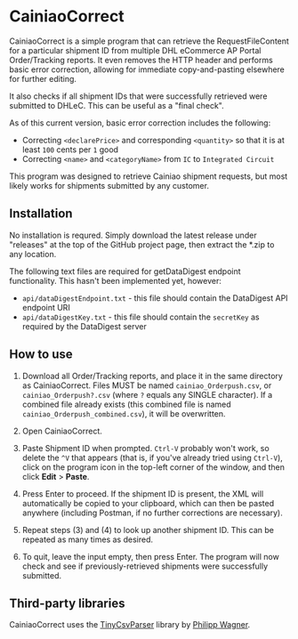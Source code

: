 # CainiaoCorrect #

CainiaoCorrect is a simple program that can retrieve the RequestFileContent for a particular shipment ID from multiple DHL eCommerce AP Portal Order/Tracking reports. It even removes the HTTP header and performs basic error correction, allowing for immediate copy-and-pasting elsewhere for further editing.

It also checks if all shipment IDs that were successfully retrieved were submitted to DHLeC. This can be useful as a "final check". 

As of this current version, basic error correction includes the following:
 * Correcting `<declarePrice>` and corresponding `<quantity>` so that it is at least `100` cents per `1` good
 * Correcting `<name>` and `<categoryName>` from `IC` to `Integrated Circuit`

This program was designed to retrieve Cainiao shipment requests, but most likely works for shipments submitted by any customer.

## Installation ##

No installation is requred. Simply download the latest release under "releases" at the top of the GitHub project page, then extract the *.zip to any location.

The following text files are required for getDataDigest endpoint functionality. This hasn't been implemented yet, however:
 * `api/dataDigestEndpoint.txt` - this file should contain the DataDigest API endpoint URI
 * `api/dataDigestKey.txt` - this file should contain the `secretKey` as required by the DataDigest server

## How to use ##

1. Download all Order/Tracking reports, and place it in the same directory as CainiaoCorrect. Files MUST be named `cainiao_Orderpush.csv`, or `cainiao_Orderpush?.csv` (where `?` equals any SINGLE character). If a combined file already exists (this combined file is named `cainiao_Orderpush_combined.csv`), it will be overwritten.

2. Open CainiaoCorrect.

3. Paste Shipment ID when prompted. `Ctrl-V` probably won't work, so delete the `^V` that appears (that is, if you've already tried using `Ctrl-V`), click on the program icon in the top-left corner of the window, and then click **Edit** > **Paste**.

4. Press Enter to proceed. If the shipment ID is present, the XML will automatically be copied to your clipboard, which can then be pasted anywhere (including Postman, if no further corrections are necessary). 

5. Repeat steps (3) and (4) to look up another shipment ID. This can be repeated as many times as desired.

6. To quit, leave the input empty, then press Enter. The program will now check and see if previously-retrieved shipments were successfully submitted.


## Third-party libraries ##

CainiaoCorrect uses the [TinyCsvParser](https://github.com/bytefish/TinyCsvParser) library by [Philipp Wagner](http://www.bytefish.de).